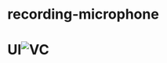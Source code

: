 # recording-microphone

# UI![VC](https://github.com/jodyngo/UAV-streaming/assets/24819547/c90af606-f8c1-4a45-aa45-a93917aac625)

